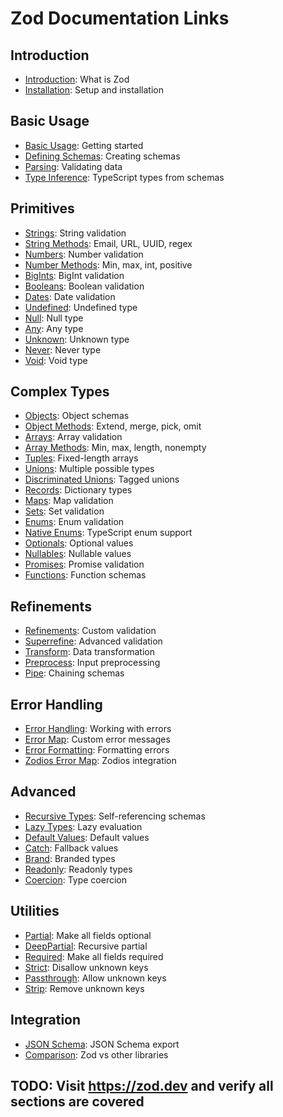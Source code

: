 # Zod Documentation Links

## Introduction
- [Introduction](https://zod.dev): What is Zod
- [Installation](https://zod.dev/#installation): Setup and installation

## Basic Usage
- [Basic Usage](https://zod.dev/#basic-usage): Getting started
- [Defining Schemas](https://zod.dev/#defining-a-schema): Creating schemas
- [Parsing](https://zod.dev/#parsing): Validating data
- [Type Inference](https://zod.dev/#type-inference): TypeScript types from schemas

## Primitives
- [Strings](https://zod.dev/#strings): String validation
- [String Methods](https://zod.dev/#string-specific-validations): Email, URL, UUID, regex
- [Numbers](https://zod.dev/#numbers): Number validation
- [Number Methods](https://zod.dev/#number-specific-validations): Min, max, int, positive
- [BigInts](https://zod.dev/#bigints): BigInt validation
- [Booleans](https://zod.dev/#booleans): Boolean validation
- [Dates](https://zod.dev/#dates): Date validation
- [Undefined](https://zod.dev/#undefined): Undefined type
- [Null](https://zod.dev/#null): Null type
- [Any](https://zod.dev/#any): Any type
- [Unknown](https://zod.dev/#unknown): Unknown type
- [Never](https://zod.dev/#never): Never type
- [Void](https://zod.dev/#void): Void type

## Complex Types
- [Objects](https://zod.dev/#objects): Object schemas
- [Object Methods](https://zod.dev/#object-methods): Extend, merge, pick, omit
- [Arrays](https://zod.dev/#arrays): Array validation
- [Array Methods](https://zod.dev/#array-methods): Min, max, length, nonempty
- [Tuples](https://zod.dev/#tuples): Fixed-length arrays
- [Unions](https://zod.dev/#unions): Multiple possible types
- [Discriminated Unions](https://zod.dev/#discriminated-unions): Tagged unions
- [Records](https://zod.dev/#records): Dictionary types
- [Maps](https://zod.dev/#maps): Map validation
- [Sets](https://zod.dev/#sets): Set validation
- [Enums](https://zod.dev/#zod-enums): Enum validation
- [Native Enums](https://zod.dev/#native-enums): TypeScript enum support
- [Optionals](https://zod.dev/#optionals): Optional values
- [Nullables](https://zod.dev/#nullables): Nullable values
- [Promises](https://zod.dev/#promises): Promise validation
- [Functions](https://zod.dev/#functions): Function schemas

## Refinements
- [Refinements](https://zod.dev/#refine): Custom validation
- [Superrefine](https://zod.dev/#superrefine): Advanced validation
- [Transform](https://zod.dev/#transform): Data transformation
- [Preprocess](https://zod.dev/#preprocess): Input preprocessing
- [Pipe](https://zod.dev/#pipe): Chaining schemas

## Error Handling
- [Error Handling](https://zod.dev/#error-handling): Working with errors
- [Error Map](https://zod.dev/#error-map): Custom error messages
- [Error Formatting](https://zod.dev/#error-formatting): Formatting errors
- [Zodios Error Map](https://zod.dev/#zodios-error-map): Zodios integration

## Advanced
- [Recursive Types](https://zod.dev/#recursive-types): Self-referencing schemas
- [Lazy Types](https://zod.dev/#lazy): Lazy evaluation
- [Default Values](https://zod.dev/#default): Default values
- [Catch](https://zod.dev/#catch): Fallback values
- [Brand](https://zod.dev/#brand): Branded types
- [Readonly](https://zod.dev/#readonly): Readonly types
- [Coercion](https://zod.dev/#coercion): Type coercion

## Utilities
- [Partial](https://zod.dev/#partial): Make all fields optional
- [DeepPartial](https://zod.dev/#deeppartial): Recursive partial
- [Required](https://zod.dev/#required): Make all fields required
- [Strict](https://zod.dev/#strict): Disallow unknown keys
- [Passthrough](https://zod.dev/#passthrough): Allow unknown keys
- [Strip](https://zod.dev/#strip): Remove unknown keys

## Integration
- [JSON Schema](https://zod.dev/#json-schema): JSON Schema export
- [Comparison](https://zod.dev/#comparison): Zod vs other libraries

## TODO: Visit https://zod.dev and verify all sections are covered
